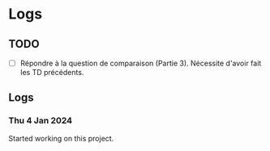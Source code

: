 # Logs

## TODO

+ [ ] Répondre à la question de comparaison (Partie 3). Nécessite d'avoir fait les TD précédents.

## Logs

### Thu 4 Jan 2024

Started working on this project.
